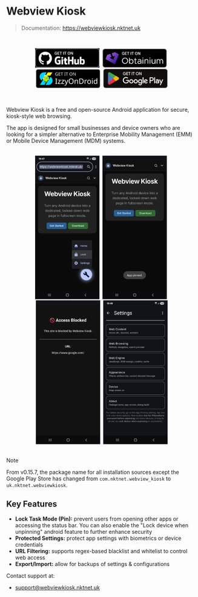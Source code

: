 # Webview Kiosk

> Documentation: https://webviewkiosk.nktnet.uk

<br />

<div align="center">

[<img src="./docs/public/static/images/badges/github.png" alt="Get it on GitHub" width="170px" />](https://github.com/nktnet1/webview-kiosk/releases)&nbsp;
[<img src="./docs/public/static/images/badges/obtanium.png" alt="Get it on Obtanium" width="170px" />](https://apps.obtainium.imranr.dev/redirect?r=obtainium://add/https://github.com/nktnet1/webview-kiosk)&nbsp;
[<img src="./docs/public/static/images/badges/izzy-on-droid.svg" alt="Get it on IzzyOnDroid" width="170px" />](https://apt.izzysoft.de/fdroid/index/apk/uk.nktnet.webviewkiosk)&nbsp;
[<img src="./docs/public/static/images/badges/google-play.svg" alt="Get it on Google Play" width="170px" />](https://play.google.com/store/apps/details?id=com.nktnet.webview_kiosk)

</div>

<br />

Webview Kiosk is a free and open-source Android application for secure,
kiosk-style web browsing.

The app is designed for small businesses and device owners who are looking for
a simpler alternative to Enterprise Mobility Management (EMM) or Mobile Device
Management (MDM) systems.

<br />

<div align="center">
  <img src="./metadata/en-US/images/phoneScreenshots/001.phone-default.png" width="170px" alt="Phone Screenshot 1" />&nbsp;
  <img src="./metadata/en-US/images/phoneScreenshots/002.phone-locked.png" width="170px" alt="Phone Screenshot 2"/>&nbsp;
  <img src="./metadata/en-US/images/phoneScreenshots/003.phone-page-blocked.png" width="170px" alt="Phone Screenshot 3" />&nbsp;
  <img src="./metadata/en-US/images/phoneScreenshots/004.phone-settings.png" width="170px" alt="Phone Screenshot 4" />
</div>

<br />

> [!NOTE]  
> From v0.15.7, the package name for all installation sources except the Google Play
> Store has changed from `com.nktnet.webview_kiosk` to `uk.nktnet.webviewkiosk`.

## Key Features

- **Lock Task Mode (Pin):** prevent users from opening other apps or accessing the
  status bar. You can also enable the "Lock device when unpinning" android feature to
  further enhance security
- **Protected Settings:** protect app settings with biometrics or device credentials
- **URL Filtering:** supports regex-based blacklist and whitelist to control web access
- **Export/Import:** allow for backups of settings & configurations

Contact support at:

- support@webviewkiosk.nktnet.uk
